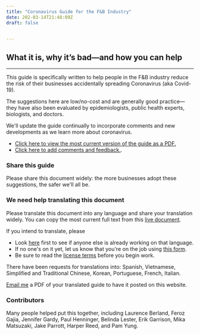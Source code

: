 ```yaml
---
title: "Coronavirus Guide for the F&B Industry"
date: 202-03-14T21:48:09Z
draft: false


---
```


## What it is, why it’s bad—and how you can help

---

This guide is specifically written to help people in the F&B industry reduce the risk of their businesses accidentally spreading Coronavirus (aka Covid-19). 

The suggestions here are low/no-cost and are generally good practice—they have also been evaluated by epidemiologists, public health experts, biologists, and doctors.

We'll update the guide continually to incorporate comments and new developments as we learn more about coronavirus. 

* [Click here to view the most current version of the guide as a PDF.](https://docs.google.com/document/d/13n1TeOl_cB_jJhRzGNztgInzTZhWpLwW52K4q7hwnlQ/export?format=pdf)
* [Click here to add comments and feedback.](https://docs.google.com/document/d/13n1TeOl_cB_jJhRzGNztgInzTZhWpLwW52K4q7hwnlQ/edit?usp=sharing). 

### Share this guide

Please share this document widely: the more businesses adopt these suggestions, the safer we'll all be. 

### We need help translating this document

Please translate this document into any language and share your translation widely. You can copy the most current full text from this [live document](https://docs.google.com/document/d/13n1TeOl_cB_jJhRzGNztgInzTZhWpLwW52K4q7hwnlQ/edit?usp=sharing). 

If you intend to translate, please 
* Look [here](https://docs.google.com/spreadsheets/d/1FcycksxjVAverq6UVtnmsvjf5a8yX0Qnl44Q3qfUITI/edit?usp=sharing) first to see if anyone else is already working on that language.
* If no one's on it yet, let us know that you're on the job using [this form](https://forms.gle/SQodYzXV2gAA6q6W8).
* Be sure to read the [license terms](https://creativecommons.org/licenses/by-nc/4.0/) before you begin work.

There have been requests for translations into: Spanish, Vietnamese, Simplified and Traditional Chinese, Korean, Portuguese, French, Italian.

[Email me](mailto:me@vaughntan.org) a PDF of your translated guide to have it posted on this website. 

### Contributors

Many people helped put this together, including Laurence Berland, Feroz Gajia, Jennifer Gardy, Paul Henninger, Belinda Lester, Erik Garrison, Mika Matsuzaki, Jake Parrott, Harper Reed, and Pam Yung.





